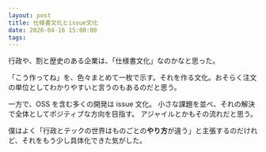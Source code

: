 ```yaml
---
layout: post
title: 仕様書文化とissue文化
date: 2020-04-16 15:00:00
tags:
---
```


行政や、割と歴史のある企業は、「仕様書文化」なのかなと思った。

「こう作ってね」を、色々まとめて一枚で示す。それを作る文化。おそらく注文の単位としてわかりやすいと言うのもあるのだと思う。

一方で、OSS を含む多くの開発は issue 文化。
小さな課題を並べ、それの解決で全体としてポジティブな方向を目指す。
アジャイルとかもその流れだと思う。

僕はよく「行政とテックの世界はものごとの**やり方**が違う」と主張するのだけれど、それをもう少し具体化できた気がした。

